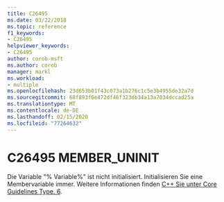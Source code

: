 ```yaml
---
title: C26495
ms.date: 03/22/2018
ms.topic: reference
f1_keywords:
- C26495
helpviewer_keywords:
- C26495
author: corob-msft
ms.author: corob
manager: markl
ms.workload:
- multiple
ms.openlocfilehash: 23d653b01f43c073a1b276c1c5e3b4955de32a7d
ms.sourcegitcommit: 68f893f6e472df46f323db34a13a7034dccad25a
ms.translationtype: MT
ms.contentlocale: de-DE
ms.lasthandoff: 02/15/2020
ms.locfileid: "77264632"
---
```

# <a name="c26495-member_uninit"></a>C26495 MEMBER_UNINIT

Die Variable "% Variable%" ist nicht initialisiert. Initialisieren Sie eine Membervariable immer. Weitere Informationen finden [ C++ Sie unter Core Guidelines Type. 6](https://github.com/isocpp/CppCoreGuidelines/blob/master/CppCoreGuidelines.md#SS-type).
